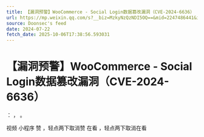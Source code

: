 ```yaml
---
title: 【漏洞预警】WooCommerce - Social Login数据篡改漏洞（CVE-2024-6636）
url: https://mp.weixin.qq.com/s?__biz=MzkyNzQzNDI5OQ==&mid=2247486441&idx=1&sn=9f534c95bf817bcf2fef94fd8d0cbe44
source: Doonsec's feed
date: 2024-07-22
fetch_date: 2025-10-06T17:38:56.593031
---
```


# 【漏洞预警】WooCommerce - Social Login数据篡改漏洞（CVE-2024-6636）

：
，
。

视频
小程序
赞
，轻点两下取消赞
在看
，轻点两下取消在看